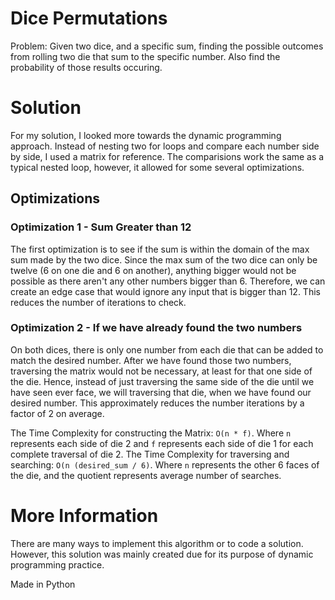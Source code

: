 # Dice Permutations

Problem: Given two dice, and a specific sum, finding the possible outcomes from rolling two die that sum to the specific number. Also find the probability of those results occuring. 

# Solution 
For my solution, I looked more towards the dynamic programming approach. Instead of nesting two for loops and compare each number side by side, I used a matrix for reference. The comparisions work the same as a typical nested loop, however, it allowed for some several optimizations.
  
  ## Optimizations 
  
  ### Optimization 1 - Sum Greater than 12
  The first optimization is to see if the sum is within the domain of the max sum made by the two dice. Since the max sum of the two dice can only be twelve (6 on one die and 6 on another), anything bigger would not be possible as there aren't any other numbers bigger than 6. Therefore, we can create an edge case that would ignore any input that is bigger than 12. This reduces the number of iterations to check. 
  
  ### Optimization 2 - If we have already found the two numbers 
  On both dices, there is only one number from each die that can be added to match the desired number. After we have found those two numbers, traversing the matrix would not be necessary, at least for that one side of the die. Hence, instead of just traversing the same side of the die until we have seen ever face, we will traversing that die, when we have found our desired number. This approximately reduces the number iterations by a factor of 2 on average. 
  
The Time Complexity for constructing the Matrix: `O(n * f)`. Where `n` represents each side of die 2 and `f` represents each side of die 1 for each complete traversal of die 2.
The Time Complexity for traversing and searching: `O(n (desired_sum / 6)`. Where `n` represents the other 6 faces of the die, and the quotient represents average number of searches.

# More Information 
There are many ways to implement this algorithm or to code a solution. However, this solution was mainly created due for its purpose of dynamic programming practice. 

Made in Python
